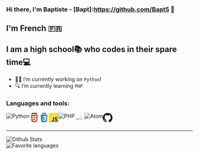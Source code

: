 ### Hi there, I'm Baptiste - [Bapt]:https://github.com/Bapt5 👋
## I'm French 🇫🇷

## I am a high school📚 who codes in their spare time💻
- 👨‍💻 I’m currently working on `Python`!
- 🔍 I’m currently learning `PHP`

[Instablog]: http://les-codeurs-lbp.bourseguin.fr/instablog

### Languages and tools:

<img align="left" alt="Python" height="26px" src="https://ci-ia.groupecerco.com/web/image/23586/1200px-Python-logo-notext.svg.png" />
<img align="left" alt="HTML5" height="26px" src="https://raw.githubusercontent.com/github/explore/80688e429a7d4ef2fca1e82350fe8e3517d3494d/topics/html/html.png" />
<img align="left" alt="CSS3" height="26px" src="https://raw.githubusercontent.com/github/explore/80688e429a7d4ef2fca1e82350fe8e3517d3494d/topics/css/css.png" />
<img align="left" alt="JavaScript" height="26px" src="https://raw.githubusercontent.com/github/explore/80688e429a7d4ef2fca1e82350fe8e3517d3494d/topics/javascript/javascript.png" />
<img align="left" alt="PHP" height="26px" src="https://cdn.alsacreations.net/xmedia/doc/full/php-logo.png" />
<img align="left" alt="MySQL" height="26px" src="https://raw.githubusercontent.com/github/explore/80688e429a7d4ef2fca1e82350fe8e3517d3494d/topics/mysql/mysql.png" />
<img align="left" alt="Atom" height="26px" src="https://github.com/atom.png" />
<img align="left" alt="GitHub" height="26px" src="https://raw.githubusercontent.com/github/explore/78df643247d429f6cc873026c0622819ad797942/topics/github/github.png" />
<br />
<br />


---

<a href="https://github.com/Bapt5"><img align="left" alt="Github Stats" src="https://github-readme-stats.vercel.app/api?username=Bapt5&layout=compact&show_icons=true&title_color=f0f&icon_color=ff0&text_color=9f9f9f&bg_color=151515" /></a><br/>
<a href="https://github.com/Bapt5?tab=repositories"><img align="left" alt="Favorite languages" src="https://github-readme-stats.vercel.app/api/top-langs/?username=Bapt5&layout=compact&show_icons=true&title_color=fff&text_color=9f9f9f&bg_color=151515"  /></a>
